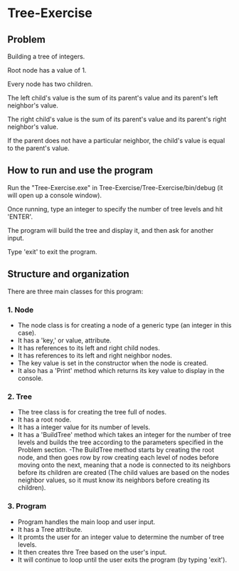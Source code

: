 # Tree-Exercise

## Problem
Building a tree of integers.

Root node has a value of 1.

Every node has two children.

The left child's value is the sum of its parent's value and its parent's left neighbor's value.

The right child's value is the sum of its parent's value and its parent's right neighbor's value.

If the parent does not have a particular neighbor, the child's value is equal to the parent's value.

## How to run and use the program
Run the "Tree-Exercise.exe" in Tree-Exercise/Tree-Exercise/bin/debug (it will open up a console window).

Once running, type an integer to specify the number of tree levels and hit 'ENTER'.

The program will build the tree and display it, and then ask for another input.

Type 'exit' to exit the program.

## Structure and organization
There are three main classes for this program:

### 1. Node
- The node class is for creating a node of a generic type (an integer in this case).
- It has a 'key,' or value, attribute.
- It has references to its left and right child nodes.
- It has references to its left and right neighbor nodes.
- The key value is set in the constructor when the node is created.
- It also has a 'Print' method which returns its key value to display in the console.

### 2. Tree
- The tree class is for creating the tree full of nodes.
- It has a root node.
- It has a integer value for its number of levels.
- It has a 'BuildTree' method which takes an integer for the number of tree levels and builds the tree according to the parameters specified in the Problem section.
-The BuildTree method starts by creating the root node, and then goes row by row creating each level of nodes before moving onto the next, meaning that a node is connected to its neighbors before its children are created (The child values are based on the nodes neighbor values, so it must know its neighbors before creating its children).

### 3. Program
- Program handles the main loop and user input.
- It has a Tree attribute.
- It promts the user for an integer value to determine the number of tree levels.
- It then creates thre Tree based on the user's input.
- It will continue to loop until the user exits the program (by typing 'exit').